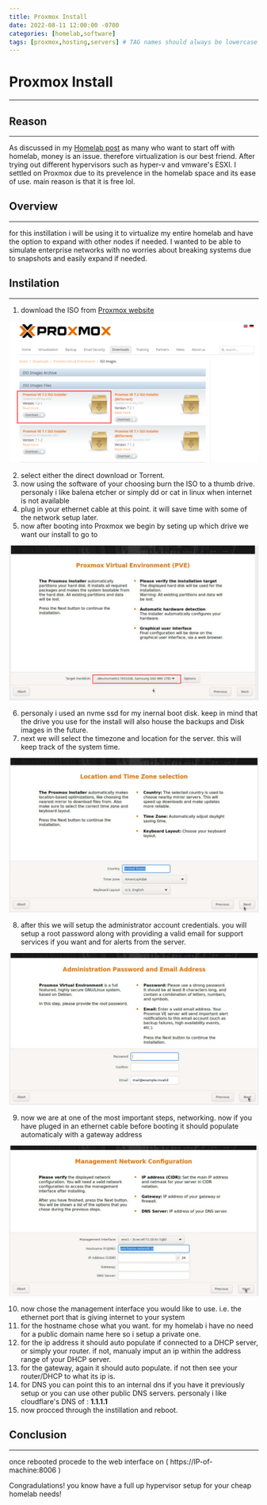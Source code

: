 ```yaml
---
title: Proxmox Install
date: 2022-08-11 12:00:00 -0700
categories: [homelab,software]
tags: [proxmox,hosting,servers] # TAG names should always be lowercase
---
```


# Proxmox Install
---


## Reason
---
As discussed in my [Homelab post](https://fae-computing.tk/posts/homelab/) as many who want to start off with homelab, money is an issue. therefore virtualization is our best friend. After trying out different hypervisors such as hyper-v and vmware's ESXI. I settled on Proxmox due to its prevelence in the homelab space and its ease of use. main reason is that it is free lol.



## Overview
---
for this instillation i will be using it to virtualize my entire homelab and have the option to expand with other nodes if needed. I wanted to be able to simulate enterprise networks with no worries about breaking systems due to snapshots and easily expand if needed.



## Instilation
---
1. download the ISO from [Proxmox website](https://www.proxmox.com/en/downloads/category/iso-images-pve) 

![](/assets/images/proxmox/download-pve.png)

2. select either the direct download or Torrent.
3. now using the software of your choosing burn the ISO to a thumb drive. personaly i like balena etcher or simply dd or cat in linux when internet is not available
4. plug in your ethernet cable at this point. it will save time with some of the network setup later.
5. now after booting into Proxmox we begin by seting up which drive we want our install to go to

![](/assets/images/proxmox/choose-disk-pve.png)

6. personaly i used an nvme ssd for my inernal boot disk. keep in mind that the drive you use for the install will also house the backups and Disk images in the future.
7. next we will select the timezone and location for the server. this will keep track of the system time.

![](/assets/images/proxmox/location-pve.png)

8. after this we will setup the administrator account credentials. you will setup a root password along with providing a valid email for support services if you want and for alerts from the server.

![](/assets/images/proxmox/password-pve.png)

9. now we are at one of the most important steps, networking. now if you have pluged in an ethernet cable before booting it should populate automaticaly with a gateway address

![](/assets/images/proxmox/network-pve.png)

10. now chose the management interface you would like to use. i.e. the ethernet port that is giving internet to your system
11. for the hostname chose what you want. for my homelab i have no need for a public domain name here so i setup a private one.
12. for the ip address it should auto populate if connected to a DHCP server, or simply your router. if not, manualy imput an ip within the address range of your DHCP server.
13. for the gateway, again it should auto populate. if not then see your router/DHCP to what its ip is.
14. for DNS you can point this to an internal dns if you have it previously setup or you can use other public DNS servers. personaly i like cloudflare's DNS of : **1.1.1.1** 
15. now procced through the instillation and reboot.



## Conclusion
---
once rebooted procede to the web interface on ( https://IP-of-machine:8006 )

Congradulations! you know have a full up hypervisor setup for your cheap homelab needs!